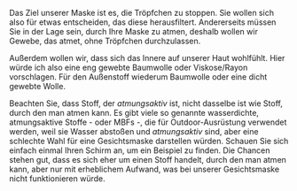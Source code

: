 
Das Ziel unserer Maske ist es, die Tröpfchen zu stoppen. Sie wollen sich also für etwas entscheiden, das diese herausfiltert. Andererseits müssen Sie in der Lage sein, durch Ihre Maske zu atmen, deshalb wollen wir Gewebe, das atmet, ohne Tröpfchen durchzulassen.

Außerdem wollen wir, dass sich das Innere auf unserer Haut wohlfühlt. Hier würde ich also eine eng gewebte Baumwolle oder Viskose/Rayon vorschlagen. Für den Außenstoff wiederum Baumwolle oder eine dicht gewebte Wolle.

<Note>

Beachten Sie, dass Stoff, der *atmungsaktiv* ist, nicht dasselbe ist wie Stoff, durch den man atmen kann.
Es gibt viele so genannte wasserdichte, atmungsaktive Stoffe - oder MBFs -, die für Outdoor-Ausrüstung verwendet werden, weil sie Wasser abstoßen und *atmungsaktiv* sind, aber eine schlechte Wahl für eine Gesichtsmaske darstellen würden. 
Schauen Sie sich einfach einmal Ihren Schirm an, um ein Beispiel zu finden. Die Chancen stehen gut, dass es sich eher um einen Stoff handelt, durch den man atmen kann, aber nur mit erheblichem Aufwand, was bei unserer Gesichtsmaske nicht funktionieren würde.

</Note>

